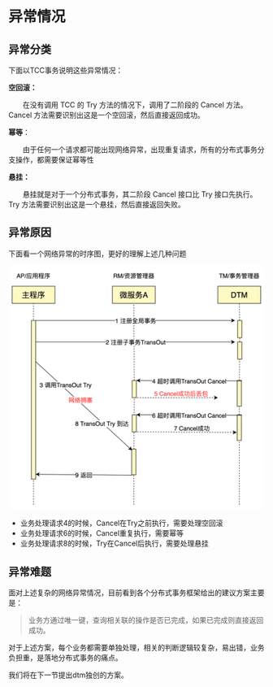 # 异常情况

## 异常分类

下面以TCC事务说明这些异常情况：

**空回滚：**

　　在没有调用 TCC 的 Try 方法的情况下，调用了二阶段的 Cancel 方法。Cancel 方法需要识别出这是一个空回滚，然后直接返回成功。

**幂等**：

　　由于任何一个请求都可能出现网络异常，出现重复请求，所有的分布式事务分支操作，都需要保证幂等性

**悬挂：**

　　悬挂就是对于一个分布式事务，其二阶段 Cancel 接口比 Try 接口先执行。Try 方法需要识别出这是一个悬挂，然后直接返回失败。

## 异常原因

下面看一个网络异常的时序图，更好的理解上述几种问题

![exception](../imgs/exception.jpg)

- 业务处理请求4的时候，Cancel在Try之前执行，需要处理空回滚
- 业务处理请求6的时候，Cancel重复执行，需要幂等
- 业务处理请求8的时候，Try在Cancel后执行，需要处理悬挂

## 异常难题

面对上述复杂的网络异常情况，目前看到各个分布式事务框架给出的建议方案主要是：

> 业务方通过唯一键，查询相关联的操作是否已完成，如果已完成则直接返回成功。

对于上述方案，每个业务都需要单独处理，相关的判断逻辑较复杂，易出错，业务负担重，是落地分布式事务的痛点。

我们将在下一节提出dtm独创的方案。
